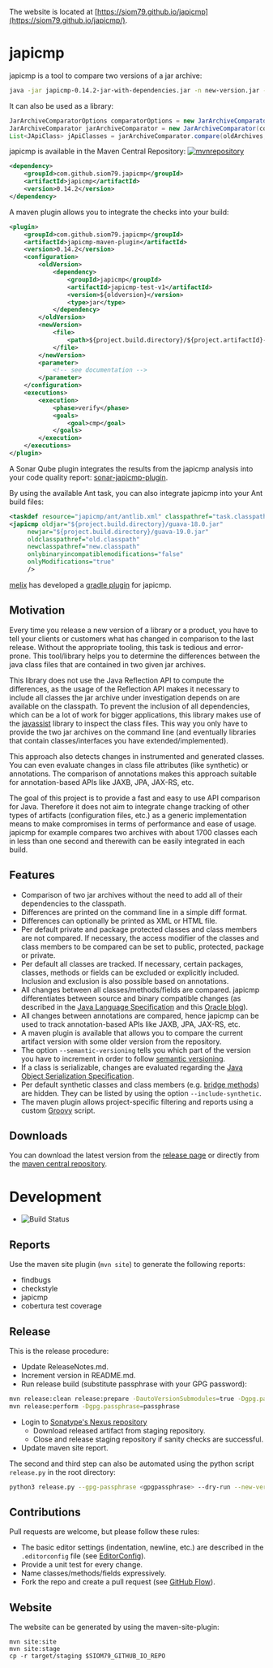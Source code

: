 The website is located at [https://siom79.github.io/japicmp](https://siom79.github.io/japicmp/).

# japicmp
japicmp is a tool to compare two versions of a jar archive:
``` bash
java -jar japicmp-0.14.2-jar-with-dependencies.jar -n new-version.jar -o old-version.jar
```
It can also be used as a library:
```java
JarArchiveComparatorOptions comparatorOptions = new JarArchiveComparatorOptions();
JarArchiveComparator jarArchiveComparator = new JarArchiveComparator(comparatorOptions);
List<JApiClass> jApiClasses = jarArchiveComparator.compare(oldArchives, newArchives);
```
japicmp is available in the Maven Central Repository:
[![mvnrepository](https://img.shields.io/maven-central/v/com.github.siom79.japicmp/japicmp.svg)](https://mvnrepository.com/artifact/com.github.siom79.japicmp/japicmp)
``` xml
<dependency>
	<groupId>com.github.siom79.japicmp</groupId>
	<artifactId>japicmp</artifactId>
	<version>0.14.2</version>
</dependency>
```
A maven plugin allows you to integrate the checks into your build:

``` xml
<plugin>
	<groupId>com.github.siom79.japicmp</groupId>
	<artifactId>japicmp-maven-plugin</artifactId>
	<version>0.14.2</version>
	<configuration>
		<oldVersion>
			<dependency>
				<groupId>japicmp</groupId>
				<artifactId>japicmp-test-v1</artifactId>
				<version>${oldversion}</version>
				<type>jar</type>
			</dependency>
		</oldVersion>
		<newVersion>
			<file>
				<path>${project.build.directory}/${project.artifactId}-${project.version}.${project.packaging}</path>
			</file>
		</newVersion>
		<parameter>
			<!-- see documentation -->
		</parameter>
	</configuration>
	<executions>
		<execution>
			<phase>verify</phase>
			<goals>
				<goal>cmp</goal>
			</goals>
		</execution>
	</executions>
</plugin>
```

A Sonar Qube plugin integrates the results from the japicmp analysis into your code quality report: [sonar-japicmp-plugin](https://github.com/siom79/sonar-japicmp-plugin).

By using the available Ant task, you can also integrate japicmp into your Ant build files:

``` xml
<taskdef resource="japicmp/ant/antlib.xml" classpathref="task.classpath"/>
<japicmp oldjar="${project.build.directory}/guava-18.0.jar"
	 newjar="${project.build.directory}/guava-19.0.jar"
	 oldclasspathref="old.classpath"
	 newclasspathref="new.classpath"
	 onlybinaryincompatiblemodifications="false"
	 onlyModifications="true"
	 />
```

[melix](https://github.com/melix) has developed a [gradle plugin](https://github.com/melix/japicmp-gradle-plugin) for japicmp.

## Motivation

Every time you release a new version of a library or a product, you have to tell your clients or customers what
has changed in comparison to the last release. Without the appropriate tooling, this task is tedious and error-prone.
This tool/library helps you to determine the differences between the java class files that are contained in two given
jar archives.

This library does not use the Java Reflection API to compute the differences, as the usage of the Reflection API makes
it necessary to include all classes the jar archive under investigation depends on are available on the classpath.
To prevent the inclusion of all dependencies, which can be a lot of work for bigger applications, this library makes
use of the [javassist](https://www.javassist.org/) library to inspect the class files.
This way you only have to provide the two jar archives on the command line (and eventually libraries that contain
classes/interfaces you have extended/implemented).

This approach also detects changes in instrumented and generated classes. You can even evaluate changes in class file attributes (like synthetic) or annotations.
The comparison of annotations makes this approach suitable for annotation-based APIs like JAXB, JPA, JAX-RS, etc.


The goal of this project is to provide a fast and easy to use API comparison for Java. Therefore it does not aim
to integrate change tracking of other types of artifacts (configuration files, etc.) as a generic implementation means
to make compromises in terms of performance and ease of usage. japicmp for example compares two archives with about 1700 classes each
in less than one second and therewith can be easily integrated in each build.

## Features

* Comparison of two jar archives without the need to add all of their dependencies to the classpath.
* Differences are printed on the command line in a simple diff format.
* Differences can optionally be printed as XML or HTML file.
* Per default private and package protected classes and class members are not compared. If necessary, the access modifier of the classes and class members to be
  compared can be set to public, protected, package or private.
* Per default all classes are tracked. If necessary, certain packages, classes, methods or fields can be excluded or explicitly included. Inclusion and exclusion is also possible based on annotations.
* All changes between all classes/methods/fields are compared. japicmp differentiates between source and binary compatible changes (as described in the [Java Language Specification](http://docs.oracle.com/javase/specs/jls/se7/html/jls-13.html) and this [Oracle blog](https://blogs.oracle.com/darcy/entry/kinds_of_compatibility)).
* All changes between annotations are compared, hence japicmp can be used to track annotation-based APIs like JAXB, JPA, JAX-RS, etc.
* A maven plugin is available that allows you to compare the current artifact version with some older version from the repository.
* The option `--semantic-versioning` tells you which part of the version you have to increment in order to follow [semantic versioning](http://semver.org/).
* If a class is serializable, changes are evaluated regarding the [Java Object Serialization Specification](http://docs.oracle.com/javase/7/docs/platform/serialization/spec/serialTOC.html).
* Per default synthetic classes and class members (e.g. [bridge methods](https://docs.oracle.com/javase/tutorial/java/generics/bridgeMethods.html)) are hidden. They can be listed by using the option `--include-synthetic`.
* The maven plugin allows project-specific filtering and reports using a custom [Groovy](groovy-lang.org) script.

## Downloads

You can download the latest version from the [release page](https://github.com/siom79/japicmp/releases) or directly from the [maven central repository](http://search.maven.org/#search%7Cga%7C1%7Ca%3A%22japicmp%22).

# Development

* ![Build Status](https://travis-ci.org/siom79/japicmp.svg?branch=development)

## Reports

Use the maven site plugin (`mvn site`) to generate the following reports:
 * findbugs
 * checkstyle
 * japicmp
 * cobertura test coverage

## Release

This is the release procedure:
* Update ReleaseNotes.md.
* Increment version in README.md.
* Run release build (substitute passphrase with your GPG password):
``` bash
mvn release:clean release:prepare -DautoVersionSubmodules=true -Dgpg.passphrase=passphrase
mvn release:perform -Dgpg.passphrase=passphrase
```
* Login to [Sonatype's Nexus repository](https://oss.sonatype.org/)
	* Download released artifact from staging repository.
	* Close and release staging repository if sanity checks are successful.
* Update maven site report.

The second and third step can also be automated using the python script `release.py` in the root directory:
``` bash
python3 release.py --gpg-passphrase <gpgpassphrase> --dry-run --new-version <new-version> --release-version <release-version> --release-tag <release-tag> --old-version <old-version>
```

## Contributions

Pull requests are welcome, but please follow these rules:

* The basic editor settings (indentation, newline, etc.) are described in the `.editorconfig` file (see [EditorConfig](http://editorconfig.org/)).
* Provide a unit test for every change.
* Name classes/methods/fields expressively.
* Fork the repo and create a pull request (see [GitHub Flow](https://guides.github.com/introduction/flow/index.html)).

## Website

The website can be generated by using the maven-site-plugin:
```
mvn site:site
mvn site:stage
cp -r target/staging $SIOM79_GITHUB_IO_REPO
```

